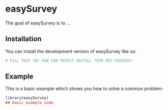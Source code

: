 
# easySurvey

<!-- badges: start -->
<!-- badges: end -->

The goal of easySurvey is to ...

## Installation

You can install the development version of easySurvey like so:

``` r
# FILL THIS IN! HOW CAN PEOPLE INSTALL YOUR DEV PACKAGE?
```

## Example

This is a basic example which shows you how to solve a common problem:

``` r
library(easySurvey)
## basic example code
```

